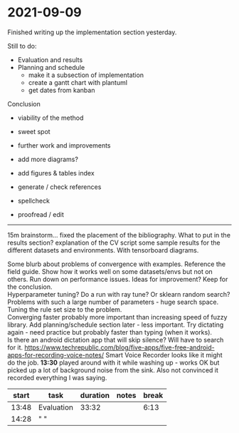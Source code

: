 # 2021-09-09
Finished writing up the implementation section yesterday.

Still to do:

- Evaluation and results
- Planning and schedule
    -   make it a subsection of implementation
    -   create a gantt chart with plantuml
    -   get dates from kanban 

Conclusion
- viability of the method
- sweet spot
- further work and improvements

- add more diagrams?

- add figures & tables index

- generate / check references
- spellcheck
- proofread / edit


---- 

15m brainstorm...
fixed the placement of the bibliography.
What to put in the results section?
explanation of the CV script
some sample results for the different datasets and environments.  With tensorboard diagrams.

Some blurb about problems of convergence with examples.   Reference the field guide.
Show how it works well on some datasets/envs but not on others.
Run down on performance issues.
Ideas for improvement?  Keep for the conclusion.  
Hyperparameter tuning?  Do a run with ray tune?  Or sklearn random search?
Problems with such a large number of parameters - huge search space.  
Tuning the rule set size to the problem.  
Converging faster probably more important than increasing speed of fuzzy library.
Add planning/schedule section later - less important.
Try dictating again - need practice but probably faster than typing (when it works).  
Is there an android dictation app that will skip silence?  Will have to search for it.
https://www.techrepublic.com/blog/five-apps/five-free-android-apps-for-recording-voice-notes/
Smart Voice Recorder looks like it might do the job.
**13:30**  played around with it while washing up - works OK but picked up a lot of background noise from the sink.  Also not convinced it recorded everything I was saying.



| start | task       | duration | notes | break |
| ----- | ---------- | -------- | ----- | ----- |
| 13:48 | Evaluation | 33:32    |       | 6:13  |
| 14:28 | " "        |          |       |       |
